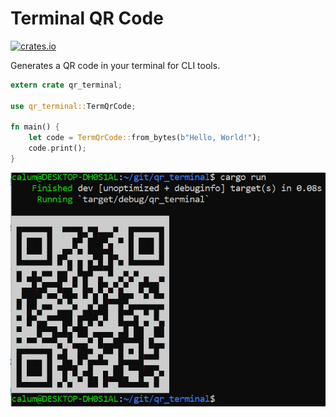 # Terminal QR Code

[![crates.io](https://img.shields.io/crates/v/qr_terminal.svg)](https://crates.io/crates/qr_terminal)

Generates a QR code in your terminal for CLI tools.

```rust
extern crate qr_terminal;

use qr_terminal::TermQrCode;

fn main() {
    let code = TermQrCode::from_bytes(b"Hello, World!");
    code.print();
}
```

![](https://raw.githubusercontent.com/calum/terminal_qrcode/master/docs/qr_code.png)

